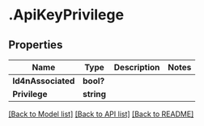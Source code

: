 # .ApiKeyPrivilege
## Properties

Name | Type | Description | Notes
------------ | ------------- | ------------- | -------------
**Id4nAssociated** | **bool?** |  | 
**Privilege** | **string** |  | 

[[Back to Model list]](../README.md#documentation-for-models) [[Back to API list]](../README.md#documentation-for-api-endpoints) [[Back to README]](../README.md)

